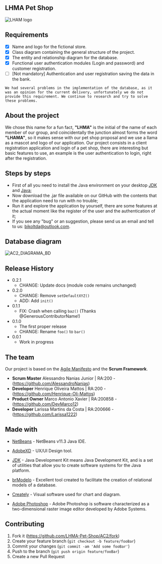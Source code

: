 ## LHMA Pet Shop

![LHAM logo](https://user-images.githubusercontent.com/63882166/97498786-8cc69c00-194b-11eb-8768-b529cb6742dd.png)

## Requirements

- [x] Name and logo for the fictional store. 
- [x] Class diagram containing the general structure of the project.
- [x] The entity and relationship diagram for the database.
- [x] Functional user authentication modules (Login and password) and customer registration.
- [ ] [Not mandatory] Authentication and user registration saving the data in the bank.

```
We had several problems in the implementation of the database, as it was an opinion for the current delivery, unfortunately we do not provide this requirement. We continue to research and try to solve these problems.
```

## About the project

We chose this name for a fun fact, <b>"LHMA"</b> is the initial of the name of each member of our group, and coincidentally the junction almost forms the word <b>"LHAMA"</b>, so it makes sense with our pet shop proposal and we use a llama as a mascot and logo of our application.
Our project consists in a client registration application and login of a pet shop, there are interesting but basic features to use, an example is the user authentication to login, right after the registration.

## Steps by steps

* First of all you need to install the Java environment on your desktop [JDK](https://www.oracle.com/br/java/technologies/javase/javase-jdk8-downloads.html) and [Java](https://www.java.com/pt-BR/);
* Now download the .jar file available on our GitHub with the contents that the application need to run with no trouble;
* Run it and explore the application by yourself, there are some features at the actual moment like the register of the user and the authentication of it;
* If you see any "bug" or an suggestion, please send us an email and tell to us: bikoltda@outlook.com.

## Database diagram

![AC2_DIAGRAMA_BD](https://user-images.githubusercontent.com/63882166/97503766-6a854c00-1954-11eb-96da-d90d947c739e.png)

## Release History

* 0.2.1
    * CHANGE: Update docs (module code remains unchanged)
* 0.2.0
    * CHANGE: Remove `setDefaultXYZ()`
    * ADD: Add `init()`
* 0.1.1
    * FIX: Crash when calling `baz()` (Thanks @GenerousContributorName!)
* 0.1.0
    * The first proper release
    * CHANGE: Rename `foo()` to `bar()`
* 0.0.1
    * Work in progress

## The team

Our project is based on the [Agile Manifesto](https://agilemanifesto.org) and the <b>Scrum Framework</b>.

* <b>Scrum Master</b> Alessandro Nanias Junior | RA:200 - (https://github.com/AlessandroNanias)
* <b>Developer</b> Henrique Oliveira Mattos | RA:200 - (https://github.com/Henrique-Oli-Mattos)
* <b>Product Owner</b> Marco Antonio Xavier | RA:200858 - (https://github.com/DevMarco12)
* <b>Developer</b> Larissa Martins da Costa | RA:200666 - (https://github.com/Larissa1222)

## Made with
* [NetBeans](https://netbeans.org/) - NetBeans v11.3 Java IDE.
* [AdobeXD](https://www.adobe.com/br/products/xd.html) - UX/UI Design tool.
* [JDK](https://www.oracle.com/br/java/technologies/javase/javase-jdk8-downloads.html) - Java Development Kit means Java Development Kit, and is a set of utilities that allow you to create software systems for the Java platform.

* [brModelo](https://sourceforge.net/projects/brmodelo/) - Excellent tool created to facilitate the creation of relational models of a database.
* [Creately](https://creately.com/) - Visual software used for chart and diagram.
* [Adobe Photoshop](https://www.adobe.com/br/products/photoshop.html) - Adobe Photoshop is software characterized as a two-dimensional raster image editor developed by Adobe Systems.

## Contributing

1. Fork it (<https://github.com/LHMA-Pet-Shop/AC2/fork>)
2. Create your feature branch (`git checkout -b feature/fooBar`)
3. Commit your changes (`git commit -am 'Add some fooBar'`)
4. Push to the branch (`git push origin feature/fooBar`)
5. Create a new Pull Request
